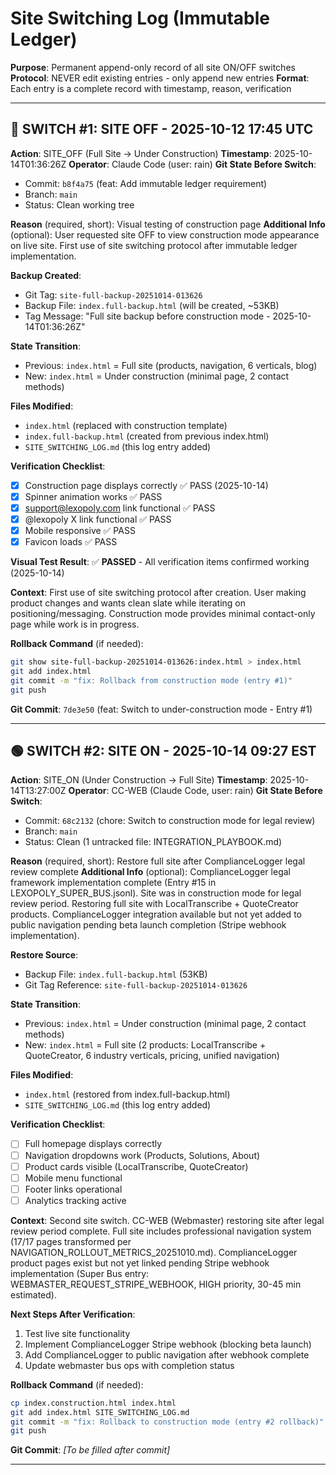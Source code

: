 # Site Switching Log (Immutable Ledger)

**Purpose**: Permanent append-only record of all site ON/OFF switches
**Protocol**: NEVER edit existing entries - only append new entries
**Format**: Each entry is a complete record with timestamp, reason, verification

---

## 🔴 SWITCH #1: SITE OFF - 2025-10-12 17:45 UTC

**Action**: SITE_OFF (Full Site → Under Construction)
**Timestamp**: 2025-10-14T01:36:26Z
**Operator**: Claude Code (user: rain)
**Git State Before Switch**:
- Commit: `b8f4a75` (feat: Add immutable ledger requirement)
- Branch: `main`
- Status: Clean working tree

**Reason** (required, short): Visual testing of construction page
**Additional Info** (optional): User requested site OFF to view construction mode appearance on live site. First use of site switching protocol after immutable ledger implementation.

**Backup Created**:
- Git Tag: `site-full-backup-20251014-013626`
- Backup File: `index.full-backup.html` (will be created, ~53KB)
- Tag Message: "Full site backup before construction mode - 2025-10-14T01:36:26Z"

**State Transition**:
- Previous: `index.html` = Full site (products, navigation, 6 verticals, blog)
- New: `index.html` = Under construction (minimal page, 2 contact methods)

**Files Modified**:
- `index.html` (replaced with construction template)
- `index.full-backup.html` (created from previous index.html)
- `SITE_SWITCHING_LOG.md` (this log entry added)

**Verification Checklist**:
- [x] Construction page displays correctly ✅ PASS (2025-10-14)
- [x] Spinner animation works ✅ PASS
- [x] support@lexopoly.com link functional ✅ PASS
- [x] @lexopoly X link functional ✅ PASS
- [x] Mobile responsive ✅ PASS
- [x] Favicon loads ✅ PASS

**Visual Test Result**: ✅ **PASSED** - All verification items confirmed working (2025-10-14)

**Context**:
First use of site switching protocol after creation. User making product changes and wants clean slate while iterating on positioning/messaging. Construction mode provides minimal contact-only page while work is in progress.

**Rollback Command** (if needed):
```bash
git show site-full-backup-20251014-013626:index.html > index.html
git add index.html
git commit -m "fix: Rollback from construction mode (entry #1)"
git push
```

**Git Commit**: `7de3e50` (feat: Switch to under-construction mode - Entry #1)

---

<!-- APPEND NEW ENTRIES BELOW - DO NOT EDIT ABOVE -->

## 🟢 SWITCH #2: SITE ON - 2025-10-14 09:27 EST

**Action**: SITE_ON (Under Construction → Full Site)
**Timestamp**: 2025-10-14T13:27:00Z
**Operator**: CC-WEB (Claude Code, user: rain)
**Git State Before Switch**:
- Commit: `68c2132` (chore: Switch to construction mode for legal review)
- Branch: `main`
- Status: Clean (1 untracked file: INTEGRATION_PLAYBOOK.md)

**Reason** (required, short): Restore full site after ComplianceLogger legal review complete
**Additional Info** (optional): ComplianceLogger legal framework implementation complete (Entry #15 in LEXOPOLY_SUPER_BUS.jsonl). Site was in construction mode for legal review period. Restoring full site with LocalTranscribe + QuoteCreator products. ComplianceLogger integration available but not yet added to public navigation pending beta launch completion (Stripe webhook implementation).

**Restore Source**:
- Backup File: `index.full-backup.html` (53KB)
- Git Tag Reference: `site-full-backup-20251014-013626`

**State Transition**:
- Previous: `index.html` = Under construction (minimal page, 2 contact methods)
- New: `index.html` = Full site (2 products: LocalTranscribe + QuoteCreator, 6 industry verticals, pricing, unified navigation)

**Files Modified**:
- `index.html` (restored from index.full-backup.html)
- `SITE_SWITCHING_LOG.md` (this log entry added)

**Verification Checklist**:
- [ ] Full homepage displays correctly
- [ ] Navigation dropdowns work (Products, Solutions, About)
- [ ] Product cards visible (LocalTranscribe, QuoteCreator)
- [ ] Mobile menu functional
- [ ] Footer links operational
- [ ] Analytics tracking active

**Context**:
Second site switch. CC-WEB (Webmaster) restoring site after legal review period complete. Full site includes professional navigation system (17/17 pages transformed per NAVIGATION_ROLLOUT_METRICS_20251010.md). ComplianceLogger product pages exist but not yet linked pending Stripe webhook implementation (Super Bus entry: WEBMASTER_REQUEST_STRIPE_WEBHOOK, HIGH priority, 30-45 min estimated).

**Next Steps After Verification**:
1. Test live site functionality
2. Implement ComplianceLogger Stripe webhook (blocking beta launch)
3. Add ComplianceLogger to public navigation after webhook complete
4. Update webmaster bus ops with completion status

**Rollback Command** (if needed):
```bash
cp index.construction.html index.html
git add index.html SITE_SWITCHING_LOG.md
git commit -m "fix: Rollback to construction mode (entry #2 rollback)"
git push
```

**Git Commit**: _[To be filled after commit]_

---
